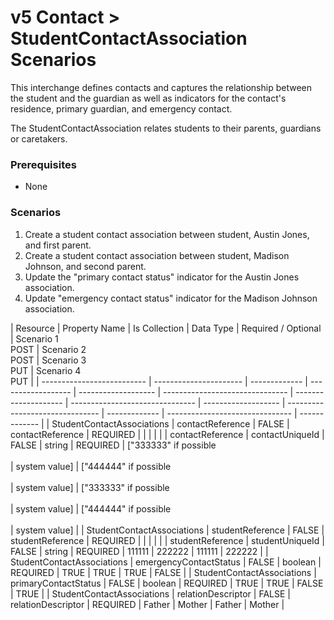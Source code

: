 # v5 Contact > StudentContactAssociation Scenarios

This interchange defines contacts and captures the relationship between the
student and the guardian as well as indicators for the contact's residence,
primary guardian, and emergency contact.

The StudentContactAssociation relates students to their parents, guardians or
caretakers.

### Prerequisites

- None

### Scenarios

1. Create a student contact association between student, Austin Jones, and first
   parent.
2. Create a student contact association between student, Madison Johnson, and
   second parent.
3. Update the "primary contact status" indicator for the Austin Jones
   association.
4. Update "emergency contact status" indicator for the Madison Johnson
   association.

| Resource                   | Property Name          | Is Collection | Data Type          | Required / Optional | Scenario 1 <br/>POST            | Scenario 2 <br/>POST | Scenario 3 <br/>PUT             | Scenario 4 <br/>PUT |
| -------------------------- | ---------------------- | ------------- | ------------------ | ------------------- | ------------------------------- | -------------------- | ------------------------------- | ------------------- | ------------------------------- | ------------- | ------------------------------- | ------------- |
| StudentContactAssociations | contactReference       | FALSE         | contactReference   | REQUIRED            |                                 |                      |                                 |                     |
| contactReference           | contactUniqueId        | FALSE         | string             | REQUIRED            | ["333333" if possible<br/><br/> | system value]        | ["444444" if possible<br/><br/> | system value]       | ["333333" if possible<br/><br/> | system value] | ["444444" if possible<br/><br/> | system value] |
| StudentContactAssociations | studentReference       | FALSE         | studentReference   | REQUIRED            |                                 |                      |                                 |                     |
| studentReference           | studentUniqueId        | FALSE         | string             | REQUIRED            | 111111                          | 222222               | 111111                          | 222222              |
| StudentContactAssociations | emergencyContactStatus | FALSE         | boolean            | REQUIRED            | TRUE                            | TRUE                 | TRUE                            | FALSE               |
| StudentContactAssociations | primaryContactStatus   | FALSE         | boolean            | REQUIRED            | TRUE                            | TRUE                 | FALSE                           | TRUE                |
| StudentContactAssociations | relationDescriptor     | FALSE         | relationDescriptor | REQUIRED            | Father                          | Mother               | Father                          | Mother              |
